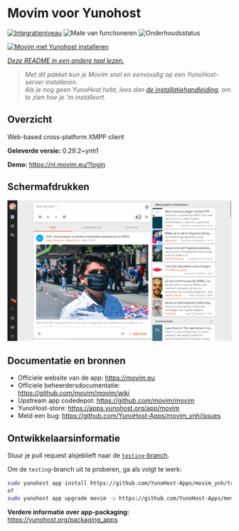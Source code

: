 <!--
NB: Deze README is automatisch gegenereerd door <https://github.com/YunoHost/apps/tree/master/tools/readme_generator>
Hij mag NIET handmatig aangepast worden.
-->

# Movim voor Yunohost

[![Integratieniveau](https://apps.yunohost.org/badge/integration/movim)](https://ci-apps.yunohost.org/ci/apps/movim/)
![Mate van functioneren](https://apps.yunohost.org/badge/state/movim)
![Onderhoudsstatus](https://apps.yunohost.org/badge/maintained/movim)

[![Movim met Yunohost installeren](https://install-app.yunohost.org/install-with-yunohost.svg)](https://install-app.yunohost.org/?app=movim)

*[Deze README in een andere taal lezen.](./ALL_README.md)*

> *Met dit pakket kun je Movim snel en eenvoudig op een YunoHost-server installeren.*  
> *Als je nog geen YunoHost hebt, lees dan [de installatiehandleiding](https://yunohost.org/install), om te zien hoe je 'm installeert.*

## Overzicht

Web-based cross-platform XMPP client


**Geleverde versie:** 0.29.2~ynh1

**Demo:** <https://nl.movim.eu/?login>

## Schermafdrukken

![Schermafdrukken van Movim](./doc/screenshots/movim.png)

## Documentatie en bronnen

- Officiele website van de app: <https://movim.eu>
- Officiele beheerdersdocumentatie: <https://github.com/movim/movim/wiki>
- Upstream app codedepot: <https://github.com/movim/movim>
- YunoHost-store: <https://apps.yunohost.org/app/movim>
- Meld een bug: <https://github.com/YunoHost-Apps/movim_ynh/issues>

## Ontwikkelaarsinformatie

Stuur je pull request alsjeblieft naar de [`testing`-branch](https://github.com/YunoHost-Apps/movim_ynh/tree/testing).

Om de `testing`-branch uit te proberen, ga als volgt te werk:

```bash
sudo yunohost app install https://github.com/YunoHost-Apps/movim_ynh/tree/testing --debug
of
sudo yunohost app upgrade movim -u https://github.com/YunoHost-Apps/movim_ynh/tree/testing --debug
```

**Verdere informatie over app-packaging:** <https://yunohost.org/packaging_apps>
